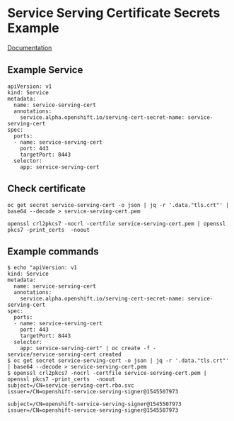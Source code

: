 # Service Serving Certificate Secrets Example

[Documentation](https://docs.openshift.com/container-platform/3.11/dev_guide/secrets.html#service-serving-certificate-secrets)

## Example Service

```text
apiVersion: v1
kind: Service
metadata:
  name: service-serving-cert
  annotations:
    service.alpha.openshift.io/serving-cert-secret-name: service-serving-cert
spec:
  ports:
  - name: service-serving-cert
    port: 443
    targetPort: 8443
  selector:
    app: service-serving-cert
```

## Check certificate

```text
oc get secret service-serving-cert -o json | jq -r '.data."tls.crt"' | base64 --decode > service-serving-cert.pem

openssl crl2pkcs7 -nocrl -certfile service-serving-cert.pem | openssl pkcs7 -print_certs  -noout
```

## Example commands

```text
$ echo "apiVersion: v1
kind: Service
metadata:
  name: service-serving-cert
  annotations:
    service.alpha.openshift.io/serving-cert-secret-name: service-serving-cert
spec:
  ports:
  - name: service-serving-cert
    port: 443
    targetPort: 8443
  selector:
    app: service-serving-cert" | oc create -f -
service/service-serving-cert created
$ oc get secret service-serving-cert -o json | jq -r '.data."tls.crt"' | base64 --decode > service-serving-cert.pem
$ openssl crl2pkcs7 -nocrl -certfile service-serving-cert.pem | openssl pkcs7 -print_certs  -noout
subject=/CN=service-serving-cert.rbo.svc
issuer=/CN=openshift-service-serving-signer@1545507973

subject=/CN=openshift-service-serving-signer@1545507973
issuer=/CN=openshift-service-serving-signer@1545507973
```

